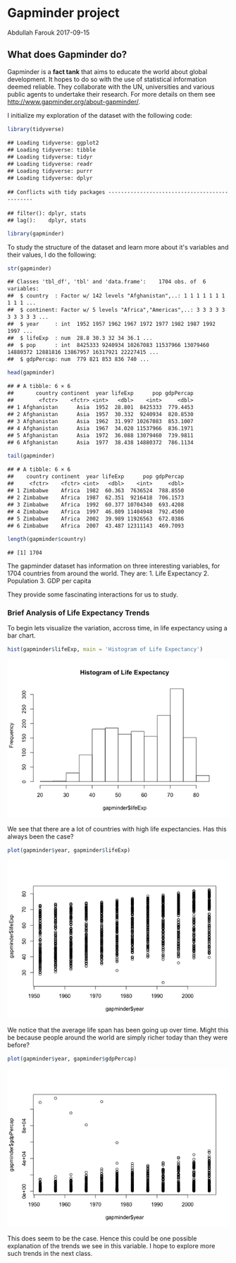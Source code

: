 Gapminder project
================
Abdullah Farouk
2017-09-15

What does Gapminder do?
-----------------------

Gapminder is a **fact tank** that aims to educate the world about global development. It hopes to do so with the use of statistical information deemed reliable. They collaborate with the UN, universities and various public agents to undertake their research. For more details on them see <http://www.gapminder.org/about-gapminder/>.

I initialize my exploration of the dataset with the following code:

``` r
library(tidyverse)
```

    ## Loading tidyverse: ggplot2
    ## Loading tidyverse: tibble
    ## Loading tidyverse: tidyr
    ## Loading tidyverse: readr
    ## Loading tidyverse: purrr
    ## Loading tidyverse: dplyr

    ## Conflicts with tidy packages ----------------------------------------------

    ## filter(): dplyr, stats
    ## lag():    dplyr, stats

``` r
library(gapminder)
```

To study the structure of the dataset and learn more about it's variables and their values, I do the following:

``` r
str(gapminder)
```

    ## Classes 'tbl_df', 'tbl' and 'data.frame':    1704 obs. of  6 variables:
    ##  $ country  : Factor w/ 142 levels "Afghanistan",..: 1 1 1 1 1 1 1 1 1 1 ...
    ##  $ continent: Factor w/ 5 levels "Africa","Americas",..: 3 3 3 3 3 3 3 3 3 3 ...
    ##  $ year     : int  1952 1957 1962 1967 1972 1977 1982 1987 1992 1997 ...
    ##  $ lifeExp  : num  28.8 30.3 32 34 36.1 ...
    ##  $ pop      : int  8425333 9240934 10267083 11537966 13079460 14880372 12881816 13867957 16317921 22227415 ...
    ##  $ gdpPercap: num  779 821 853 836 740 ...

``` r
head(gapminder)
```

    ## # A tibble: 6 × 6
    ##       country continent  year lifeExp      pop gdpPercap
    ##        <fctr>    <fctr> <int>   <dbl>    <int>     <dbl>
    ## 1 Afghanistan      Asia  1952  28.801  8425333  779.4453
    ## 2 Afghanistan      Asia  1957  30.332  9240934  820.8530
    ## 3 Afghanistan      Asia  1962  31.997 10267083  853.1007
    ## 4 Afghanistan      Asia  1967  34.020 11537966  836.1971
    ## 5 Afghanistan      Asia  1972  36.088 13079460  739.9811
    ## 6 Afghanistan      Asia  1977  38.438 14880372  786.1134

``` r
tail(gapminder)
```

    ## # A tibble: 6 × 6
    ##    country continent  year lifeExp      pop gdpPercap
    ##     <fctr>    <fctr> <int>   <dbl>    <int>     <dbl>
    ## 1 Zimbabwe    Africa  1982  60.363  7636524  788.8550
    ## 2 Zimbabwe    Africa  1987  62.351  9216418  706.1573
    ## 3 Zimbabwe    Africa  1992  60.377 10704340  693.4208
    ## 4 Zimbabwe    Africa  1997  46.809 11404948  792.4500
    ## 5 Zimbabwe    Africa  2002  39.989 11926563  672.0386
    ## 6 Zimbabwe    Africa  2007  43.487 12311143  469.7093

``` r
length(gapminder$country)
```

    ## [1] 1704

The gapminder dataset has information on three interesting variables, for 1704 countries from around the world. They are: 1. Life Expectancy 2. Population 3. GDP per capita

They provide some fascinating interactions for us to study.

### Brief Analysis of Life Expectancy Trends

To begin lets visualize the variation, accross time, in life expectancy using a bar chart.

``` r
hist(gapminder$lifeExp, main = 'Histogram of Life Expectancy')
```

![](hw01-Exploring_Gapminder_Dataset_files/figure-markdown_github-ascii_identifiers/unnamed-chunk-3-1.png)

We see that there are a lot of countries with high life expectancies. Has this always been the case?

``` r
plot(gapminder$year, gapminder$lifeExp)
```

![](hw01-Exploring_Gapminder_Dataset_files/figure-markdown_github-ascii_identifiers/unnamed-chunk-4-1.png)

We notice that the average life span has been going up over time. Might this be because people around the world are simply richer today than they were before?

``` r
plot(gapminder$year, gapminder$gdpPercap)
```

![](hw01-Exploring_Gapminder_Dataset_files/figure-markdown_github-ascii_identifiers/unnamed-chunk-5-1.png)

This does seem to be the case. Hence this could be one possible explanation of the trends we see in this variable. I hope to explore more such trends in the next class.
